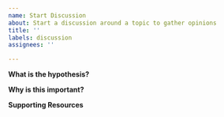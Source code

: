 ```yaml
---
name: Start Discussion
about: Start a discussion around a topic to gather opinions
title: ''
labels: discussion
assignees: ''

---
```


**What is the hypothesis?**

**Why is this important?**

**Supporting Resources**
